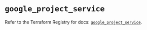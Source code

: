 # `google_project_service`

Refer to the Terraform Registry for docs: [`google_project_service`](https://registry.terraform.io/providers/hashicorp/google/5.45.2/docs/resources/project_service).
